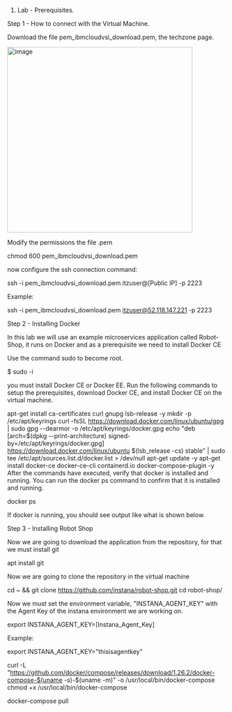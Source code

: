 1.	Lab - Prerequisites.

Step 1 - How to connect with the Virtual Machine.

Download the file pem_ibmcloudvsi_download.pem, the techzone page.

 <img width="425" alt="image" src="https://github.com/pecamacho/InstanaTMP/assets/86245017/2964c7c5-59ee-44e1-8721-8eef6c45df78">

Modify the permissions the file .pem

chmod 600 pem_ibmcloudvsi_download.pem

now configure the ssh connection command:

ssh -i pem_ibmcloudvsi_download.pem itzuser@[Public IP] -p 2223

Example:

ssh -i pem_ibmcloudvsi_download.pem itzuser@52.118.147.221 -p 2223

Step 2 - Installing Docker

In this lab we will use an example microservices application called Robot-Shop, it runs on Docker and as a prerequisite we need to install Docker CE

Use the command sudo to become root.

$ sudo -i

you must install Docker CE or Docker EE. Run the following commands to setup the prerequisites, download Docker CE, and install Docker CE on the virtual machine.

apt-get install ca-certificates curl gnupg lsb-release -y
mkdir -p /etc/apt/keyrings
curl -fsSL https://download.docker.com/linux/ubuntu/gpg | sudo gpg --dearmor -o /etc/apt/keyrings/docker.gpg
echo   "deb [arch=$(dpkg --print-architecture) signed-by=/etc/apt/keyrings/docker.gpg] https://download.docker.com/linux/ubuntu $(lsb_release -cs) stable" | sudo tee /etc/apt/sources.list.d/docker.list > /dev/null
apt-get update -y
apt-get install docker-ce docker-ce-cli containerd.io docker-compose-plugin -y
After the commands have executed, verify that docker is installed and running. You can run the docker ps command to confirm that it is installed and running.

docker ps

If docker is running, you should see output like what is shown below.

 
Step 3 - Installing Robot Shop

Now we are going to download the application from the repository, for that we must install git

apt install git

 Now we are going to clone the repository in the virtual machine

cd ~ && git clone https://github.com/instana/robot-shop.git
cd robot-shop/

Now we must set the environment variable, "INSTANA_AGENT_KEY" with the Agent Key of the instana environment we are working on.

export INSTANA_AGENT_KEY=[Instana_Agent_Key]

Example:

export INSTANA_AGENT_KEY="thisisagentkey"

curl -L "https://github.com/docker/compose/releases/download/1.26.2/docker-compose-$(uname -s)-$(uname -m)" -o /usr/local/bin/docker-compose
chmod +x /usr/local/bin/docker-compose

docker-compose pull
